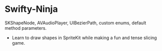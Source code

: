 # Swifty-Ninja
SKShapeNode, AVAudioPlayer, UIBezierPath, custom enums, default method parameters.
- Learn to draw shapes in SpriteKit while making a fun and tense slicing game.
